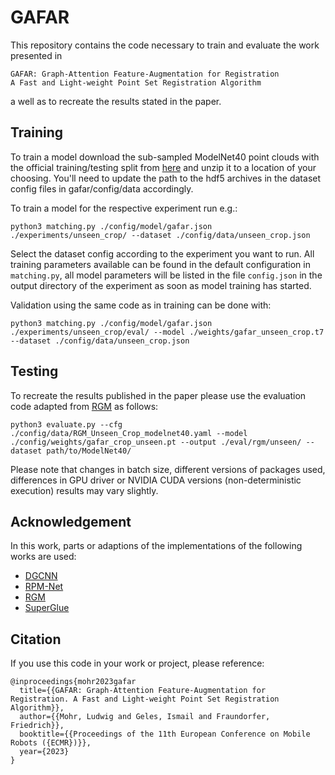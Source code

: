 # GAFAR 

This repository contains the code necessary to train and evaluate the work presented in 

    GAFAR: Graph-Attention Feature-Augmentation for Registration
    A Fast and Light-weight Point Set Registration Algorithm
a well as to recreate the results stated in the paper.

## Training

To train a model download the sub-sampled ModelNet40 point clouds with the official training/testing split from [here](https://shapenet.cs.stanford.edu/media/modelnet40_ply_hdf5_2048.zip) and unzip it to a location of your choosing.
You'll need to update the path to the hdf5 archives in the dataset config files in gafar/config/data accordingly.

To train a model for the respective experiment run e.g.:

    python3 matching.py ./config/model/gafar.json ./experiments/unseen_crop/ --dataset ./config/data/unseen_crop.json

Select the dataset config according to the experiment you want to run.
All training parameters available can be found in the default configuration in `matching.py`, all model parameters will be listed in the file `config.json` in the output directory of the experiment as soon as model training has started.

Validation using the same code as in training can be done with:

    python3 matching.py ./config/model/gafar.json ./experiments/unseen_crop/eval/ --model ./weights/gafar_unseen_crop.t7 --dataset ./config/data/unseen_crop.json 

## Testing

To recreate the results published in the paper please use the evaluation code adapted from [RGM](https://github.com/fukexue/RGM/) as follows:

    python3 evaluate.py --cfg ./config/data/RGM_Unseen_Crop_modelnet40.yaml --model ./config/weights/gafar_crop_unseen.pt --output ./eval/rgm/unseen/ --dataset path/to/ModelNet40/

Please note that changes in batch size, different versions of packages used, differences in GPU driver or NVIDIA CUDA versions (non-deterministic execution) results may vary slightly.

## Acknowledgement
In this work, parts or adaptions of the implementations of the following works are used:
* [DGCNN](https://github.com/WangYueFt/dgcnn)
* [RPM-Net](https://github.com/yewzijian/RPMNet/)
* [RGM](https://github.com/fukexue/RGM/)
* [SuperGlue](https://github.com/magicleap/SuperGluePretrainedNetwork)

## Citation
If you use this code in your work or project, please reference:

    @inproceedings{mohr2023gafar
      title={{GAFAR: Graph-Attention Feature-Augmentation for Registration. A Fast and Light-weight Point Set Registration Algorithm}},
      author={{Mohr, Ludwig and Geles, Ismail and Fraundorfer, Friedrich}},
      booktitle={{Proceedings of the 11th European Conference on Mobile Robots ({ECMR})}},
      year={2023}
    }

